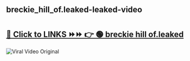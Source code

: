 
 ## breckie_hill_of.leaked-leaked-video 

# <h2><a href="https://clipsfans.com/breckie_hill_of.leaked&ref=git">🔗 Click to LINKS ⏩⏩ 👉 🟢 breckie hill of.leaked </a></h2>

<a href="https://clipsfans.com/breckie_hill_of.leaked&ref=git" rel="nofollow" data-target="animated-image.originalLink"><img src="https://i.ibb.co.com/xMMVF88/686577567.gif" alt="Viral Video Original" style="max-width: 100%; display: inline-block;" data-target="animated-image.originalImage"></a>
